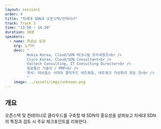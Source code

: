 ```yaml
---
layout: session1
order: 4
title: "차세대 SDN과 오픈스택/컨테이너"
track: Track 3
time: "13:50 ~ 14:20"
duration: 30분
speakers:
  - name: 최성남 실장
    org: 노키아
    desc: "
          Nokia Korea, Cloud/SDN 테크니컬 프리세일즈<br />
          Cisco Korea, Cloud/SDN Consultant<br />
          Valtech Consulting, IT Consulting Director<br />
          정보통신 기술사 / PMP<br />
          역서: 데브옵스 시대의 클라우드 네트워킹, 네트워크 가상화의 모든 것<br />
		  "
    image: ../assets/imgs/unknown.png
---
```


## 개요
오픈스택 및 컨테이너로 클라우드를 구축할 때 SDN의 중요성을 살펴보고 차세대
SDN의 특징과 검토 시 주요 체크포인트를 리뷰한다.